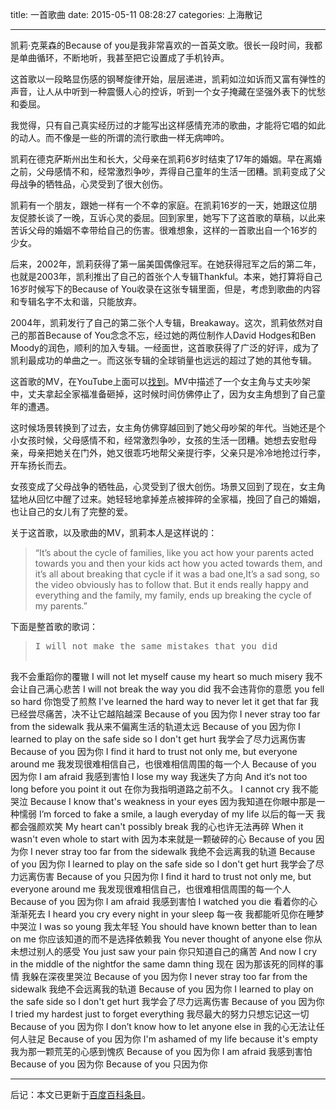 title: 一首歌曲
date: 2015-05-11 08:28:27
categories: 上海散记

---

凯莉·克莱森的Because of you是我非常喜欢的一首英文歌。很长一段时间，我都是单曲循环，不断地听，我甚至把它设置成了手机铃声。

<!--more-->

这首歌以一段略显伤感的钢琴旋律开始，层层递进，凯莉如泣如诉而又富有弹性的声音，让人从中听到一种震慑人心的控诉，听到一个女子掩藏在坚强外表下的忧愁和委屈。

我觉得，只有自己真实经历过的才能写出这样感情充沛的歌曲，才能将它唱的如此的动人。而不像是一些的所谓的流行歌曲一样无病呻吟。

凯莉在德克萨斯州出生和长大，父母亲在凯莉6岁时结束了17年的婚姻。早在离婚之前，父母感情不和，经常激烈争吵，弄得自己童年的生活一团糟。凯莉变成了父母战争的牺牲品，心灵受到了很大创伤。

凯莉有一个朋友，跟她一样有一个不幸的家庭。在凯莉16岁的一天，她跟这位朋友促膝长谈了一晚，互诉心灵的委屈。回到家里，她写下了这首歌的草稿，以此来苦诉父母的婚姻不幸带给自己的伤害。很难想象，这样的一首歌出自一个16岁的少女。

后来，2002年，凯莉获得了第一届美国偶像冠军。在她获得冠军之后的第二年，也就是2003年，凯利推出了自己的首张个人专辑Thankful。本来，她打算将自己16岁时候写下的Because of You收录在这张专辑里面，但是，考虑到歌曲的内容和专辑名字不太和谐，只能放弃。

2004年，凯莉发行了自己的第二张个人专辑，Breakaway。这次，凯莉依然对自己的那首Because of You念念不忘，经过她的两位制作人David Hodges和Ben Moody的润色，顺利的加入专辑。一经面世，这首歌获得了广泛的好评，成为了凯利最成功的单曲之一。而这张专辑的全球销量也远远的超过了她的其他专辑。

这首歌的MV，在YouTube上面可以[找到](https://www.youtube.com/watch?v=Ra-Om7UMSJc)。MV中描述了一个女主角与丈夫吵架中，丈夫拿起全家福准备砸掉，这时候时间仿佛停止了，因为女主角想到了自己童年的遭遇。

这时候场景转换到了过去，女主角仿佛穿越回到了她父母吵架的年代。当她还是个小女孩时候，父母感情不和，经常激烈争吵，女孩的生活一团糟。她想去安慰母亲，母亲把她关在门外，她又很乖巧地帮父亲提行李，父亲只是冷冷地抢过行李，开车扬长而去。

女孩变成了父母战争的牺牲品，心灵受到了很大创伤。场景又回到了现在，女主角猛地从回忆中醒了过来。她轻轻地拿掉差点被摔碎的全家福，挽回了自己的婚姻，也让自己的女儿有了完整的爱。

关于这首歌，以及歌曲的MV，凯莉本人是这样说的：

> “It’s about the cycle of families, like you act how your parents acted towards you and then your kids act how you acted towards them, and it’s all about breaking that cycle if it was a bad one,It’s a sad song, so the video obviously has to follow that. But it ends really happy and everything and the family, my family, ends up breaking the cycle of my parents.”

下面是整首歌的歌词：



> <pre>I will not make the same mistakes that you did
我不会重蹈你的覆辙
I will not let myself cause my heart so much misery
我不会让自己满心悲苦
I will not break the way you did
我不会违背你的意愿
you fell so hard
你饱受了煎熬
I've learned the hard way to never let it get that far
我已经尝尽痛苦，决不让它越陷越深
Because of you
因为你
I never stray too far from the sidewalk
我从来不偏离生活的轨道太远
Because of you
因为你
I learned to play on the safe side so I don't get hurt
我学会了尽力远离伤害
Because of you
因为你
I find it hard to trust not only me, but everyone around me
我发现很难相信自己，也很难相信周围的每一个人
Because of you
因为你
I am afraid
我感到害怕
I lose my way
我迷失了方向
And it‘s not too long before you point it out
在你为我指明道路之前不久。
I cannot cry
我不能哭泣
Because I know that's weakness in your eyes
因为我知道在你眼中那是一种懦弱
I’m forced to fake a smile, a laugh everyday of my life
以后的每一天 我都会强颜欢笑
My heart can't possibly break
我的心也许无法再碎
When it wasn't even whole to start with
因为本来就是一颗破碎的心
Because of you
因为你
I never stray too far from the sidewalk
我绝不会远离我的轨道
Because of you
因为你
I learned to play on the safe side so I don't get hurt
我学会了尽力远离伤害
Because of you
只因为你
I find it hard to trust not only me, but everyone around me
我发现很难相信自己，也很难相信周围的每一个人
Because of you
因为你
I am afraid
我感到害怕
I watched you die
看着你的心渐渐死去
I heard you cry every night in your sleep
每一夜 我都能听见你在睡梦中哭泣
I was so young
我太年轻
You should have known better than to lean on me
你应该知道的而不是选择依赖我
You never thought of anyone else
你从未想过别人的感受
You just saw your pain
你只知道自己的痛苦
And now I cry in the middle of the nightfor the same damn thing
现在 因为那该死的同样的事情 我躲在深夜里哭泣
Because of you
因为你
I never stray too far from the sidewalk
我绝不会远离我的轨道
Because of you
因为你
I learned to play on the safe side so I don't get hurt
我学会了尽力远离伤害
Because of you
因为你
I tried my hardest just to forget everything
我尽最大的努力只想忘记这一切
Because of you
因为你
I don’t know how to let anyone else in
我的心无法让任何人驻足
Because of you
因为你
I'm ashamed of my life because it's empty
我为那一颗荒芜的心感到愧疚
Because of you
因为你
I am afraid
我感到害怕
Because of you
因为你
Because of you
只因为你
</pre>


----------

后记：本文已更新于[百度百科条目](http://baike.baidu.com/link?url=gp9vomm5vJAbovsJcni9nveuhdeshL1bacXvA86BAeviphLaTBQy521h8x_UIYmcuiRb23HBru782s4zN3g2TlD583LScWsEysVpuQNz1za)。